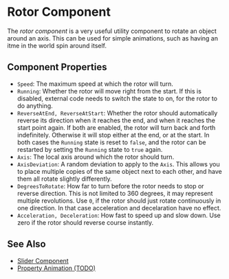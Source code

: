 # Rotor Component

The *rotor component* is a very useful utility component to rotate an object around an axis. This can be used for simple animations, such as having an itme in the world spin around itself.

## Component Properties

* `Speed`: The maximum speed at which the rotor will turn.
* `Running`: Whether the rotor will move right from the start. If this is disabled, external code needs to switch the state to on, for the rotor to do anything.
* `ReverseAtEnd, ReverseAtStart`: Whether the rotor should automatically reverse its direction when it reaches the end, and when it reaches the start point again. If both are enabled, the rotor will turn back and forth indefinitely. Otherwise it will stop either at the end, or at the start. In both cases the `Running` state is reset to `false`, and the rotor can be restarted by setting the `Running` state to `true` again.
* `Axis`: The local axis around which the rotor should turn.
* `AxisDeviation`: A random deviation to apply to the `Axis`. This allows you to place multiple copies of the same object next to each other, and have them all rotate slightly differently.
* `DegreesToRotate`: How far to turn before the rotor needs to stop or reverse direction. This is not limited to 360 degrees, it may represent multiple revolutions. Use `0`, if the rotor should just rotate continuously in one direction. In that case acceleration and decelaration have no effect.
* `Acceleration, Deceleration`: How fast to speed up and slow down. Use zero if the rotor should reverse course instantly.

## See Also


* [Slider Component](slider-component.md)
* [Property Animation (TODO)](property-animation-overview.md)
